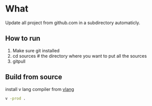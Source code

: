 # What

Update all project from github.com in a subdirectory automaticly.

## How to run

1. Make sure git installed
2. cd sources # the directory where you want to put all the sources
3. gitpull

## Build from source

install v lang compiler from [vlang](https://vlang.io/)

```sh
v -prod .
```
